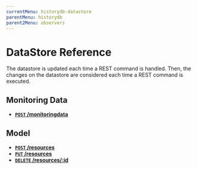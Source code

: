 ```yaml
---
currentMenu: historydb-datastore
parentMenu: historydb
parent2Menu: observers
---
```


# DataStore Reference

The datastore is updated each time a REST command is handled. Then, the changes on the datastore are considered each time a REST command is executed.

## Monitoring Data
- **[`POST` /monitoringdata](add-monitoringdata.md)**

## Model
- **[`POST` /resources](add-model.md)**
- **[`PUT` /resources](update-model.md)**
- **[`DELETE` /resources/:id](delete-model.md)**
